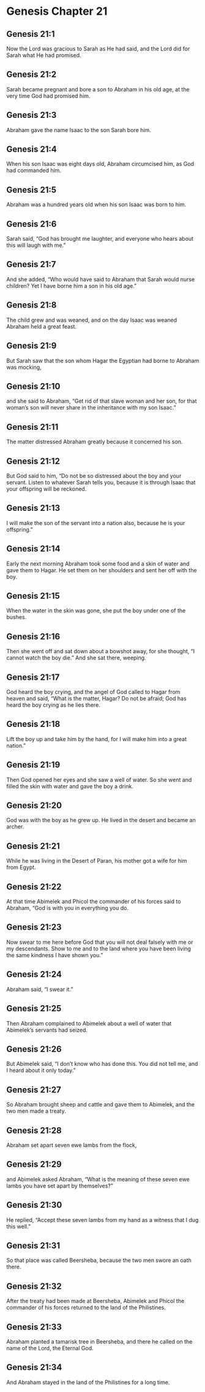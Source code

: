 # Genesis Chapter 21

## Genesis 21:1
Now the Lord was gracious to Sarah as He had said, and the Lord did for Sarah what He had promised.

## Genesis 21:2
Sarah became pregnant and bore a son to Abraham in his old age, at the very time God had promised him.

## Genesis 21:3
Abraham gave the name Isaac to the son Sarah bore him.

## Genesis 21:4
When his son Isaac was eight days old, Abraham circumcised him, as God had commanded him.

## Genesis 21:5
Abraham was a hundred years old when his son Isaac was born to him.

## Genesis 21:6
Sarah said, “God has brought me laughter, and everyone who hears about this will laugh with me.”

## Genesis 21:7
And she added, “Who would have said to Abraham that Sarah would nurse children? Yet I have borne him a son in his old age.”

## Genesis 21:8
The child grew and was weaned, and on the day Isaac was weaned Abraham held a great feast.

## Genesis 21:9
But Sarah saw that the son whom Hagar the Egyptian had borne to Abraham was mocking,

## Genesis 21:10
and she said to Abraham, “Get rid of that slave woman and her son, for that woman’s son will never share in the inheritance with my son Isaac.”

## Genesis 21:11
The matter distressed Abraham greatly because it concerned his son.

## Genesis 21:12
But God said to him, “Do not be so distressed about the boy and your servant. Listen to whatever Sarah tells you, because it is through Isaac that your offspring will be reckoned.

## Genesis 21:13
I will make the son of the servant into a nation also, because he is your offspring.”

## Genesis 21:14
Early the next morning Abraham took some food and a skin of water and gave them to Hagar. He set them on her shoulders and sent her off with the boy.

## Genesis 21:15
When the water in the skin was gone, she put the boy under one of the bushes.

## Genesis 21:16
Then she went off and sat down about a bowshot away, for she thought, “I cannot watch the boy die.” And she sat there, weeping.

## Genesis 21:17
God heard the boy crying, and the angel of God called to Hagar from heaven and said, “What is the matter, Hagar? Do not be afraid; God has heard the boy crying as he lies there.

## Genesis 21:18
Lift the boy up and take him by the hand, for I will make him into a great nation.”

## Genesis 21:19
Then God opened her eyes and she saw a well of water. So she went and filled the skin with water and gave the boy a drink.

## Genesis 21:20
God was with the boy as he grew up. He lived in the desert and became an archer.

## Genesis 21:21
While he was living in the Desert of Paran, his mother got a wife for him from Egypt.

## Genesis 21:22
At that time Abimelek and Phicol the commander of his forces said to Abraham, “God is with you in everything you do.

## Genesis 21:23
Now swear to me here before God that you will not deal falsely with me or my descendants. Show to me and to the land where you have been living the same kindness I have shown you.”

## Genesis 21:24
Abraham said, “I swear it.”

## Genesis 21:25
Then Abraham complained to Abimelek about a well of water that Abimelek’s servants had seized.

## Genesis 21:26
But Abimelek said, “I don’t know who has done this. You did not tell me, and I heard about it only today.”

## Genesis 21:27
So Abraham brought sheep and cattle and gave them to Abimelek, and the two men made a treaty.

## Genesis 21:28
Abraham set apart seven ewe lambs from the flock,

## Genesis 21:29
and Abimelek asked Abraham, “What is the meaning of these seven ewe lambs you have set apart by themselves?”

## Genesis 21:30
He replied, “Accept these seven lambs from my hand as a witness that I dug this well.”

## Genesis 21:31
So that place was called Beersheba, because the two men swore an oath there.

## Genesis 21:32
After the treaty had been made at Beersheba, Abimelek and Phicol the commander of his forces returned to the land of the Philistines.

## Genesis 21:33
Abraham planted a tamarisk tree in Beersheba, and there he called on the name of the Lord, the Eternal God.

## Genesis 21:34
And Abraham stayed in the land of the Philistines for a long time.

